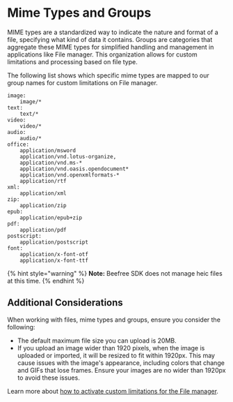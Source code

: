 # Mime Types and Groups

MIME types are a standardized way to indicate the nature and format of a file, specifying what kind of data it contains. Groups are categories that aggregate these MIME types for simplified handling and management in applications like File manager. This organization allows for custom limitations and processing based on file type.

The following list shows which specific mime types are mapped to our group names for custom limitations on File manager.

```
image:
    image/*
text:
    text/*
video:
    video/*
audio:
    audio/*
office:
    application/msword
    application/vnd.lotus-organize,
    application/vnd.ms-*
    application/vnd.oasis.opendocument*
    application/vnd.openxmlformats-*
    application/rtf
xml:
    application/xml
zip:
    application/zip
epub:
    application/epub+zip
pdf:
    application/pdf
postscript:
    application/postscript
font:
    application/x-font-otf
    application/x-font-ttf
```

{% hint style="warning" %}
**Note:** Beefree SDK does not manage heic files at this time.
{% endhint %}

## Additional Considerations

When working with files, mime types and groups, ensure you consider the following:

* The default maximum file size you can upload is 20MB.
* If you upload an image wider than 1920 pixels, when the image is uploaded or imported, it will be resized to fit within 1920px. This may cause issues with the image's appearance, including colors that change and GIFs that lose frames. Ensure your images are no wider than 1920px to avoid these issues.

Learn more about [how to activate custom limitations for the File manager](../../server-side-configurations/server-side-options/services-options.md#activate-custom-limitations-on-file-manager).
